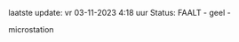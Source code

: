 laatste update: 
vr 03-11-2023  4:18   uur 
Status: FAALT - geel - 
<div class="service Y">microstation</div>